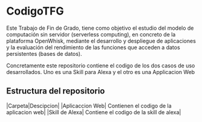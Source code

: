# CodigoTFG
Este Trabajo de Fin de Grado, tiene como objetivo el estudio del modelo de computación sin servidor (serverless computing), en concreto de la plataforma OpenWhisk, mediante el desarrollo y despliegue de aplicaciones y la evaluación del rendimiento de las funciones que acceden a datos persistentes (bases de datos). 

Concretamente este repositorio contiene el codigo de los dos casos de uso desarrollados. Uno es una Skill para Alexa y el otro es una Applicacion Web

## Estructura del repositorio

|Carpeta|Descipcion|
|Aplicaccion Web| Contienen el codigo de la aplicacion web|
|Skill de Alexa| Contiene el codigo de la skill de alexa|